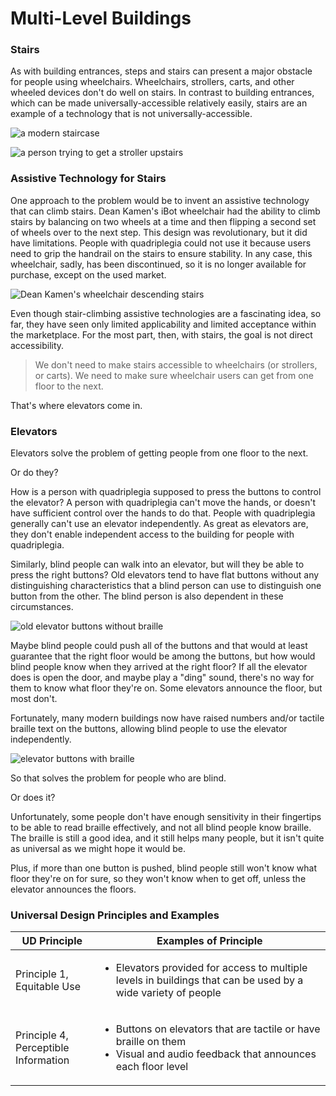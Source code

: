 # Multi-Level Buildings

### Stairs

As with building entrances, steps and stairs can present a major obstacle for people using wheelchairs. Wheelchairs, strollers, carts, and other wheeled devices don't do well on stairs. In contrast to building entrances, which can be made universally-accessible relatively easily, stairs are an example of a technology that is not universally-accessible.

![a modern staircase](https://dequeuniversity.com/assets/images/accessibility_fundamentals/stairs-modern-500.jpg)

![a person trying to get a stroller upstairs](https://dequeuniversity.com/assets/images/accessibility_fundamentals/stroller-stairs-500.jpg)

### Assistive Technology for Stairs

One approach to the problem would be to invent an assistive technology that can climb stairs. Dean Kamen's iBot wheelchair had the ability to climb stairs by balancing on two wheels at a time and then flipping a second set of wheels over to the next step. This design was revolutionary, but it did have limitations. People with quadriplegia could not use it because users need to grip the handrail on the stairs to ensure stability. In any case, this wheelchair, sadly, has been discontinued, so it is no longer available for purchase, except on the used market.

![Dean Kamen's wheelchair descending stairs](https://dequeuniversity.com/assets/images/accessibility_fundamentals/wheelchair-stairs-kamen.jpg)

Even though stair-climbing assistive technologies are a fascinating idea, so far, they have seen only limited applicability and limited acceptance within the marketplace. For the most part, then, with stairs, the goal is not direct accessibility.

> We don't need to make stairs accessible to wheelchairs (or strollers, or carts). We need to make sure wheelchair users can get from one floor to the next.

That's where elevators come in.

### Elevators

Elevators solve the problem of getting people from one floor to the next.

Or do they?

How is a person with quadriplegia supposed to press the buttons to control the elevator? A person with quadriplegia can't move the hands, or doesn't have sufficient control over the hands to do that. People with quadriplegia generally can't use an elevator independently. As great as elevators are, they don't enable independent access to the building for people with quadriplegia.

Similarly, blind people can walk into an elevator, but will they be able to press the right buttons? Old elevators tend to have flat buttons without any distinguishing characteristics that a blind person can use to distinguish one button from the other. The blind person is also dependent in these circumstances.&#x20;

![old elevator buttons without braille](https://dequeuniversity.com/assets/images/accessibility_fundamentals/elevator-buttons-old-500.jpg)

Maybe blind people could push all of the buttons and that would at least guarantee that the right floor would be among the buttons, but how would blind people know when they arrived at the right floor? If all the elevator does is open the door, and maybe play a "ding" sound, there's no way for them to know what floor they're on. Some elevators announce the floor, but most don't.&#x20;

Fortunately, many modern buildings now have raised numbers and/or tactile braille text on the buttons, allowing blind people to use the elevator independently.&#x20;

![elevator buttons with braille](https://dequeuniversity.com/class/iaap-cpacc/universal-design-physical-world/assets/images/cpacc/elevator-braille.png)

So that solves the problem for people who are blind.

Or does it?&#x20;

Unfortunately, some people don't have enough sensitivity in their fingertips to be able to read braille effectively, and not all blind people know braille. The braille is still a good idea, and it still helps many people, but it isn't quite as universal as we might hope it would be.&#x20;

Plus, if more than one button is pushed, blind people still won't know what floor they're on for sure, so they won't know when to get off, unless the elevator announces the floors.

### Universal Design Principles and Examples

| UD Principle                                    | Examples of Principle                                                                                                                             |
| ----------------------------------------------- | ------------------------------------------------------------------------------------------------------------------------------------------------- |
| <p>Principle 1, <br>Equitable Use</p>           | <ul><li>Elevators provided for access to multiple levels in buildings that can be used by a wide variety of people</li></ul>                      |
| <p>Principle 4, <br>Perceptible Information</p> | <ul><li>Buttons on elevators that are tactile or have braille on them</li><li>Visual and audio feedback that announces each floor level</li></ul> |
